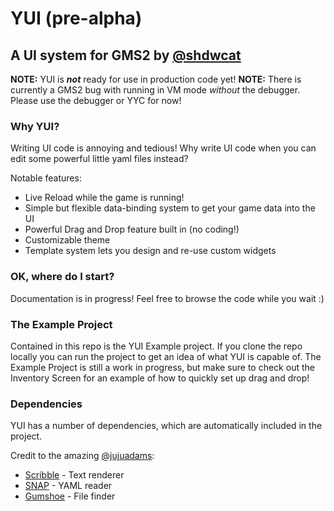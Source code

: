 # YUI (pre-alpha)
## A UI system for GMS2 by [@shdwcat](https://github.com/shdwcat)

**NOTE:** YUI is ***not*** ready for use in production code yet!
**NOTE:** There is currently a GMS2 bug with running in VM mode *without* the debugger. Please use the debugger or YYC for now!

### Why YUI?
Writing UI code is annoying and tedious! Why write UI code when you can edit some powerful little yaml files instead?

Notable features:
- Live Reload while the game is running!
- Simple but flexible data-binding system to get your game data into the UI
- Powerful Drag and Drop feature built in (no coding!)
- Customizable theme
- Template system lets you design and re-use custom widgets

### OK, where do I start?
Documentation is in progress! Feel free to browse the code while you wait :)

### The Example Project
Contained in this repo is the YUI Example project. If you clone the repo locally you can run the project to get an idea of what YUI is capable of. The Example Project is still a work in progress, but make sure to check out the Inventory Screen for an example of how to quickly set up drag and drop!

### Dependencies
YUI has a number of dependencies, which are automatically included in the project.

Credit to the amazing [@jujuadams](https://github.com/JujuAdams):
- [Scribble](https://github.com/JujuAdams/Scribble) - Text renderer
- [SNAP](https://github.com/JujuAdams/SNAP) - YAML reader
- [Gumshoe](https://github.com/JujuAdams/Gumshoe) - File finder
